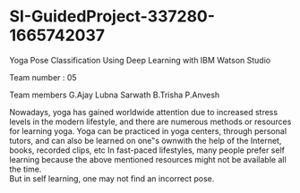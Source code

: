 # SI-GuidedProject-337280-1665742037
Yoga Pose Classification Using Deep Learning with IBM Watson Studio

Team number : 05

Team members
G.Ajay
Lubna Sarwath
B.Trisha
P.Anvesh

Nowadays, yoga has gained worldwide attention due to increased stress 
levels in the modern lifestyle, and there are numerous methods or  resources for learning yoga. 
Yoga can be practiced in yoga centers, through personal tutors, and can also be learned on one‟s  ownwith the help of the Internet, books, recorded clips, etc
In fast-paced lifestyles, many people prefer self  learning because the above  mentioned  resources might  not be  available all the time.  
But in self learning, one may not find an incorrect pose.
